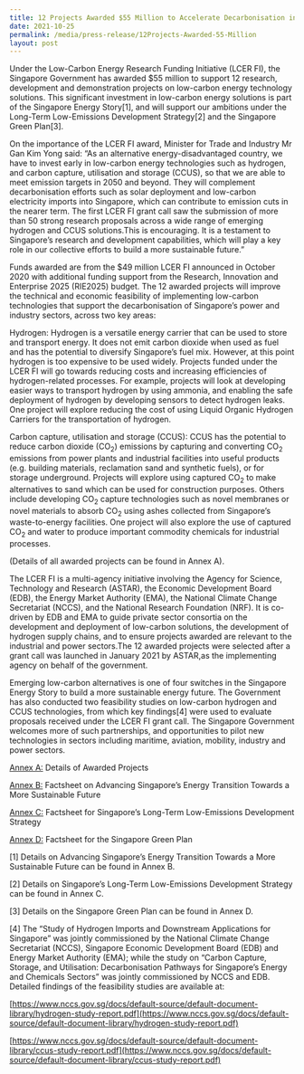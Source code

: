 ```yaml
---
title: 12 Projects Awarded $55 Million to Accelerate Decarbonisation in Singapore
date: 2021-10-25
permalink: /media/press-release/12Projects-Awarded-55-Million
layout: post
---
```

Under the Low-Carbon Energy Research Funding Initiative (LCER FI), the Singapore Government has awarded $55 million to support 12 research, development and demonstration projects on low-carbon energy technology solutions. This significant investment in low-carbon energy solutions is part of the Singapore Energy Story[1], and will support our ambitions under the Long-Term Low-Emissions Development Strategy[2] and the Singapore Green Plan[3].

On the importance of the LCER FI award, Minister for Trade and Industry Mr Gan Kim Yong said: “As an alternative energy-disadvantaged country, we have to invest early in low-carbon energy technologies such as hydrogen, and carbon capture, utilisation and storage (CCUS), so that we are able to meet emission targets in 2050 and beyond. They will complement decarbonisation efforts such as solar deployment and low-carbon electricity imports into Singapore, which can contribute to emission cuts in the nearer term. The first LCER FI grant call saw the submission of more than 50 strong research proposals across a wide range of emerging hydrogen and CCUS solutions.This is encouraging. It is a testament to Singapore’s research and development capabilities, which will play a key role in our collective efforts to build a more sustainable future.”

Funds awarded are from the $49 million LCER FI announced in October 2020 with additional funding support from the Research, Innovation and Enterprise 2025 (RIE2025) budget. The 12 awarded projects will improve the technical and economic feasibility of implementing low-carbon technologies that support the decarbonisation of Singapore’s power and industry sectors, across two key areas:

Hydrogen: Hydrogen is a versatile energy carrier that can be used to store and transport energy. It does not emit carbon dioxide when used as fuel and has the potential to diversify Singapore’s fuel mix. However, at this point hydrogen is too expensive to be used widely. Projects funded under the LCER FI will go towards reducing costs and increasing efficiencies of hydrogen-related processes. For example, projects will look at developing easier ways to transport hydrogen by using ammonia, and enabling the safe deployment of hydrogen by developing sensors to detect hydrogen leaks. One project will explore reducing the cost of using Liquid Organic Hydrogen Carriers for the transportation of hydrogen.

Carbon capture, utilisation and storage (CCUS): CCUS has the potential to reduce carbon dioxide (CO<sub>2</sub>) emissions by capturing and converting CO<sub>2</sub> emissions from power plants and industrial facilities into useful products (e.g. building materials, reclamation sand and synthetic fuels), or for storage underground. Projects will explore using captured CO<sub>2</sub> to make alternatives to sand which can be used for construction purposes. Others include developing CO<sub>2</sub> capture technologies such as novel membranes or novel materials to absorb CO<sub>2</sub> using ashes collected from Singapore’s waste-to-energy facilities. One project will also explore the use of captured CO<sub>2</sub> and water to produce important commodity chemicals for industrial processes.

(Details of all awarded projects can be found in Annex A).

The LCER FI is a multi-agency initiative involving the Agency for Science, Technology and Research (ASTAR), the Economic Development Board (EDB), the Energy Market Authority (EMA), the National Climate Change Secretariat (NCCS), and the National Research Foundation (NRF). It is co-driven by EDB and EMA to guide private sector consortia on the development and deployment of low-carbon solutions, the development of hydrogen supply chains, and to ensure projects awarded are relevant to the industrial and power sectors.The 12 awarded projects were selected after a grant call was launched in January 2021 by ASTAR,as the implementing agency on behalf of the government.

Emerging low-carbon alternatives is one of four switches in the Singapore Energy Story to build a more sustainable energy future. The Government has also conducted two feasibility studies on low-carbon hydrogen and CCUS technologies, from which key findings[4] were used to evaluate proposals received under the LCER FI grant call. The Singapore Government welcomes more of such partnerships, and opportunities to pilot new technologies in sectors including maritime, aviation, mobility, industry and power sectors.

[Annex A:](/files/Annex%20A.pdf) Details of Awarded Projects 

[Annex B:](/files/Annex%20B.pdf) Factsheet on Advancing Singapore’s Energy Transition Towards a More Sustainable Future

[Annex C:](/files/Annex%20C.pdf) Factsheet for Singapore’s Long-Term Low-Emissions Development Strategy

[Annex D:](/files/Annex%20D.pdf) Factsheet for the Singapore Green Plan


[1] Details on Advancing Singapore’s Energy Transition Towards a More Sustainable Future can be found in Annex B.

[2] Details on Singapore’s Long-Term Low-Emissions Development Strategy can be found in Annex C.

[3] Details on the Singapore Green Plan can be found in Annex D.

[4] The “Study of Hydrogen Imports and Downstream Applications for Singapore” was jointly commissioned by the National Climate Change Secretariat (NCCS), Singapore Economic Development Board (EDB) and Energy Market Authority (EMA); while the study on “Carbon Capture, Storage, and Utilisation: Decarbonisation Pathways for Singapore’s Energy and Chemicals Sectors” was jointly commissioned by NCCS and EDB. Detailed findings of the feasibility studies are available at:

[https://www.nccs.gov.sg/docs/default-source/default-document-library/hydrogen-study-report.pdf](https://www.nccs.gov.sg/docs/default-source/default-document-library/hydrogen-study-report.pdf)

[https://www.nccs.gov.sg/docs/default-source/default-document-library/ccus-study-report.pdf](https://www.nccs.gov.sg/docs/default-source/default-document-library/ccus-study-report.pdf)